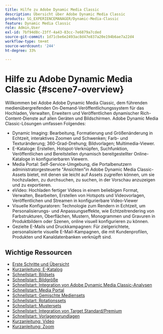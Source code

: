 ```yaml
---
title: Hilfe zu Adobe Dynamic Media Classic
description: Übersicht über Adobe Dynamic Media Classic
products: SG_EXPERIENCEMANAGER/Dynamic-Media-Classic
feature: Dynamic Media Classic
role: Admin,User
exl-id: 7bf94d8c-23ff-4a43-83cc-7e6879a7cded
source-git-commit: 1d71cbe6e2493ac8d47e837a20e194b6ae7a22d4
workflow-type: tm+mt
source-wordcount: '244'
ht-degree: 33%

---
```


# Hilfe zu Adobe Dynamic Media Classic {#scene7-overview}

Willkommen bei Adobe Adobe Dynamic Media Classic, dem führenden medienübergreifenden On-Demand-Veröffentlichungssystem für das Hochladen, Verwalten, Erweitern und Veröffentlichen dynamischer Rich-Content-Dienste auf allen Geräten und Bildschirmen. Adobe Dynamic Media Classic-Lösungen umfassen Folgendes:

* Dynamic Imaging: Bearbeitung, Formatierung und Größenänderung in Echtzeit, interaktives Zoomen und Schwenken; Farb- und Texturänderung; 360-Grad-Drehung; Bildvorlagen; Multimedia-Viewer.
* E-Kataloge: Erstellen, Hotspot-Verknüpfen, Suchfunktion, Veröffentlichen und Bereitstellen dynamisch bereitgestellter Online-Kataloge in konfigurierbaren Viewern.
* Media Portal: Self-Service-Umgebung, die Portalbenutzern administratorgesteuerte &quot;Ansichten&quot;in Adobe Dynamic Media Classic-Assets bietet, mit denen sie leicht auf Assets zugreifen können, um sie hochzuladen, zu durchsuchen, zu suchen, in der Vorschau anzuzeigen und zu exportieren.
* eVideo: Hochladen fertiger Videos in einem beliebigen Format, Verwalten, Bearbeiten, Erstellen von Hotspots und Videovorlagen, Veröffentlichen und Streamen in konfigurierbare Video-Viewer
* Visuelle Konfiguratoren: Technologie zum Rendern in Echtzeit, um Personalisierungs- und Anpassungseffekte, wie Echtzeitrendering von Farbstrukturen, Oberflächen, Mustern, Monogrammen und Gravuren in Produktbildern oder Szenen, online visuell konfigurieren zu können.
* Gezielte E-Mails und Druckkampagnen: Für zielgerichtete, personalisierte visuelle E-Mail-Kampagnen, die mit Kundenprofilen, Produkten und Kanaldatenbanken verknüpft sind.

## Wichtige Ressourcen

* [Erste Schritte und Übersicht](/help/dmc-platform-overview.md)
* [Kurzanleitung: E-Katalog](/help/quick-start-ecatalog.md)
* [Schnellstart: Bildsets](/help/quick-start-image-sets.md)
* [Schnellstart: Bildgröße](/help/quick-start-image-sizing.md)
* [Schnellstart: Integration von Adobe Dynamic Media Classic-Analysen](/help/quick-start-integrating-dmc-analytics.md)
* [Schnellstart: Media Portal](/help/quick-start-media-portal-administration.md)
* [Schnellstart: Gemischte Mediensets](/help/quick-start-mixed-media-sets.md)
* [Schnellstart: Rotationssets](/help/quick-start-spin-sets.md)
* [Schnellstart: Mustersets](/help/quick-start-swatch-sets.md)
* [Schnellstart: Integration von Target Standard/Premium](/help/quick-start-target-integration.md)
* [Schnellstart: Vorlagengrundlagen](/help/quick-start-template-basics.md)
* [Kurzanleitung: Video](/help/quick-start-video.md)
* [Kurzanleitung: Zoom](/help/quick-start-zoom.md)
